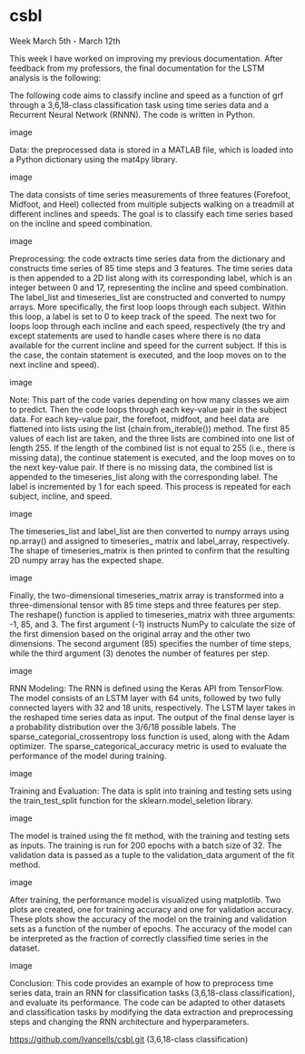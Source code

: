 # csbl

Week March 5th - March 12th

This week I have worked on improving my previous documentation. After feedback from my professors, the final documentation for the LSTM analysis is the following:

The following code aims to classify incline and speed as a function of grf through a 3,6,18-class classification task using time series data and a Recurrent Neural Network (RNNN). The code is written in Python.

image

Data: the preprocessed data is stored in a MATLAB file, which is loaded into a Python dictionary using the mat4py library.

image

The data consists of time series measurements of three features (Forefoot, Midfoot, and Heel) collected from multiple subjects walking on a treadmill at different inclines and speeds. The goal is to classify each time series based on the incline and speed combination.

image

Preprocessing: the code extracts time series data from the dictionary and constructs time series of 85 time steps and 3 features. The time series data is then appended to a 2D list along with its corresponding label, which is an integer between 0 and 17, representing the incline and speed combination. The label_list and timeseries_list are constructed and converted to numpy arrays. More specifically, the first loop loops through each subject. Within this loop, a label is set to 0 to keep track of the speed. The next two for loops loop through each incline and each speed, respectively (the try and except statements are used to handle cases where there is no data available for the current incline and speed for the current subject. If this is the case, the contain statement is executed, and the loop moves on to the next incline and speed).

image

Note: This part of the code varies depending on how many classes we aim to predict.
Then the code loops through each key-value pair in the subject data. For each key-value pair, the forefoot, midfoot, and heel data are flattened into lists using the list (chain.from_iterable()) method. The first 85 values of each list are taken, and the three lists are combined into one list of length 255. If the length of the combined list is not equal to 255 (i.e., there is missing data), the continue statement is executed, and the loop moves on to the next key-value pair. If there is no missing data, the combined list is appended to the timeseries_list along with the corresponding label. The label is incremented by 1 for each speed. This process is repeated for each subject, incline, and speed.

image

The timeseries_list and label_list are then converted to numpy arrays using np.array() and assigned to timeseries_ matrix and label_array, respectively. The shape of timeseries_matrix is then printed to confirm that the resulting 2D numpy array has the expected shape.

image

Finally, the two-dimensional timeseries_matrix array is transformed into a three-dimensional tensor with 85 time steps and three features per step. The reshape() function is applied to timeseries_matrix with three arguments: -1, 85, and 3. The first argument (-1) instructs NumPy to calculate the size of the first dimension based on the original array and the other two dimensions. The second argument (85) specifies the number of time steps, while the third argument (3) denotes the number of features per step.

image

RNN Modeling: The RNN is defined using the Keras API from TensorFlow. The model consists of an LSTM layer with 64 units, followed by two fully connected layers with 32 and 18 units, respectively. The LSTM layer takes in the reshaped time series data as input. The output of the final dense layer is a probability distribution over the 3/6/18 possible labels. The sparse_categorial_crossentropy loss function is used, along with the Adam optimizer. The sparse_categorical_accuracy metric is used to evaluate the performance of the model during training.

image

Training and Evaluation: The data is split into training and testing sets using the train_test_split function for the sklearn.model_seletion library.

image

The model is trained using the fit method, with the training and testing sets as inputs. The training is run for 200 epochs with a batch size of 32. The validation data is passed as a tuple to the validation_data argument of the fit method.

image

After training, the performance model is visualized using matplotlib. Two plots are created, one for training accuracy and one for validation accuracy. These plots show the accuracy of the model on the training and validation sets as a function of the number of epochs. The accuracy of the model can be interpreted as the fraction of correctly classified time series in the dataset.

image

Conclusion: This code provides an example of how to preprocess time series data, train an RNN for classification tasks (3,6,18-class classification), and evaluate its performance. The code can be adapted to other datasets and classification tasks by modifying the data extraction and preprocessing steps and changing the RNN architecture and hyperparameters.

https://github.com/lvancells/csbl.git (3,6,18-class classification)
